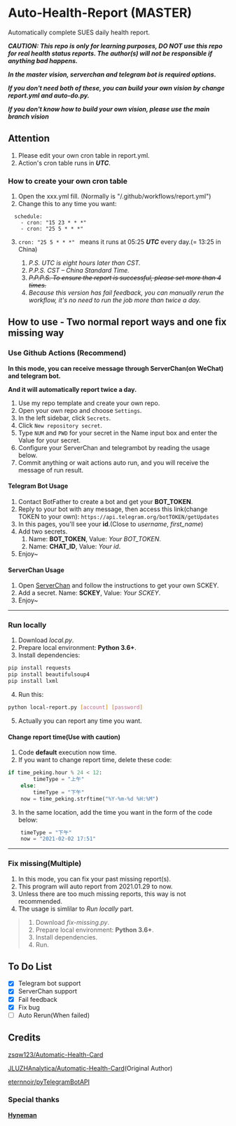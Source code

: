 # Auto-Health-Report (MASTER)
Automatically complete SUES daily health report.

***CAUTION: This repo is only for learning purposes, DO NOT use this repo for real health status reports. The author(s) will not be responsible if anything bad happens.***

***In the master vision, serverchan and telegram bot is required options.***

***If you don't need both of these, you can build your own vision by change report.yml and auto-do.py.***

***If you don't know how to build your own vision, please use the main branch vision***

## Attention

1. Please edit your own cron table in report.yml.
2. Action's cron table runs in ***UTC***.

### How to create your own cron table

1. Open the xxx.yml fill. (Normally is "/.github/workflows/report.yml")
2. Change this to any time you want:
```
  schedule:
    - cron: "15 23 * * *" 
    - cron: "25 5 * * *" 
```
3. `cron: "25 5 * * *" ` means it runs at 05:25 ***UTC*** every day.(= 13:25 in China)

   1. *P.S. UTC is eight hours later than CST.*
   2. *P.P.S. CST – China Standard Time.*
   3. ~~*P.P.P.S. To ensure the report is successful, please set more than 4 times.*~~
   4. *Because this version has fail feedback, you can manually rerun the workflow, it's no need to run the job more than twice a day.*

## How to use - Two normal report ways and one fix missing way

### Use Github Actions (Recommend)

**In this mode, you can receive message through ServerChan(on WeChat) and telegram bot.**

**And it will automatically report twice a day.** 

1. Use my repo template and create your own repo.
2. Open your own repo and choose `Settings`.
3. In the left sidebar, click `Secrets`.
4. Click `New repository secret`.
5. Type `NUM` and `PWD` for your secret in the Name input box and enter the Value for your secret.
6. Configure your ServerChan and telegrambot by reading the usage below.
7. Commit anything or wait actions auto run, and you will receive the message of run result.

#### Telegram Bot Usage

1. Contact BotFather to create a bot and get your **BOT_TOKEN**.
2. Reply to your bot with any message, then access this link(change TOKEN to your own):
   `https://api.telegram.org/botTOKEN/getUpdates`
3. In this pages, you'll see your **id**.(Close to *username*, *first_name*)
4. Add two secrets. 
   1. Name: **BOT_TOKEN**, Value: *Your BOT_TOKEN*.
   2. Name: **CHAT_ID**, Value: *Your id*.
5. Enjoy~

#### ServerChan Usage

1. Open [ServerChan](http://sc.ftqq.com/) and follow the instructions to get your own SCKEY.
2. Add a secret. Name: **SCKEY**, Value: *Your SCKEY*.
3. Enjoy~
---
### Run locally

1. Download *local.py*.
2. Prepare local environment: **Python 3.6+**.
3. Install dependencies:

```python
pip install requests
pip install beautifulsoup4
pip install lxml
```

4. Run this:

```bash
python local-report.py [account] [password]
```

5. Actually you can report any time you want.

#### Change report time(Use with caution)

1. Code **default** execution now time.
2. If you want to change report time, delete these code:

```python
if time_peking.hour % 24 < 12:
        timeType = "上午"
    else:
        timeType = "下午"
    now = time_peking.strftime("%Y-%m-%d %H:%M")
```

3. In the same location, add the time you want in the form of the code below:

```python
    timeType = "下午"
    now = "2021-02-02 17:51"
```
---
### Fix missing(Multiple)

1. In this mode, you can fix your past missing report(s).
2. This program will auto report from 2021.01.29 to now.
3. Unless there are too much missing reports, this way is not recommended. 
4. The usage is simlilar to *Run locally* part.
>1. Download *fix-missing.py*.
>2. Prepare local environment: **Python 3.6+**.
>3. Install dependencies.
>4. Run.

## To Do List

- [x] Telegram bot support
- [x] ServerChan support
- [x] Fail feedback
- [x] Fix bug
- [ ] Auto Rerun(When failed)

## Credits

[zsqw123/Automatic-Health-Card](https://github.com/zsqw123/Automatic-Health-Card)

[JLUZHAnalytica/Automatic-Health-Card](https://github.com/JLUZHAnalytica/Automatic-Health-Card)(Original Author)

[eternnoir/pyTelegramBotAPI](https://github.com/eternnoir/pyTelegramBotAPI)

### Special thanks

[**Hyneman**](https://github.com/HynemanKan)
